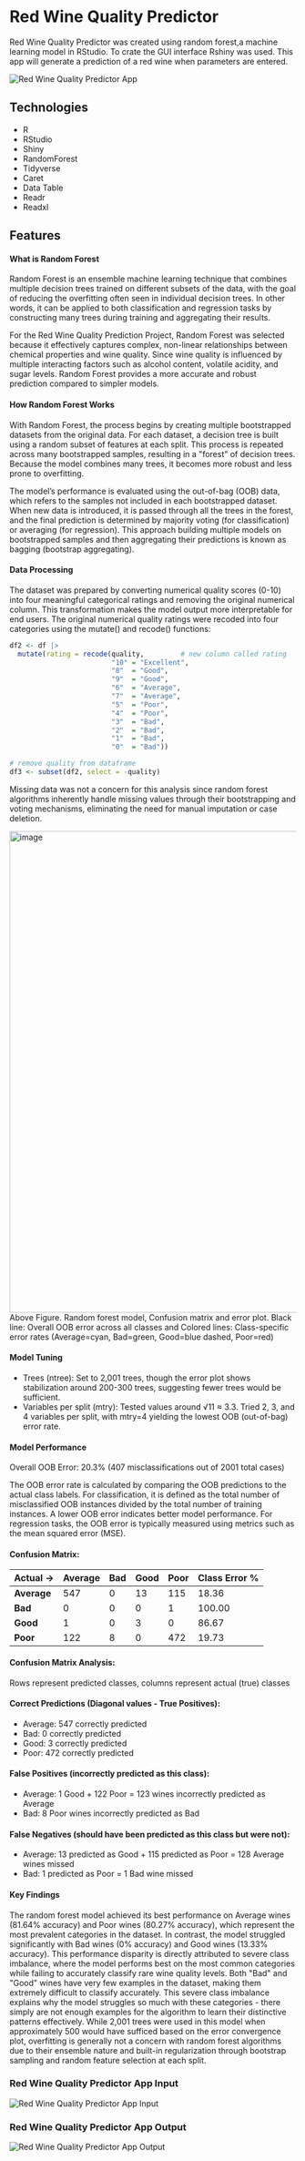 # Red Wine Quality Predictor <br />

Red Wine Quality Predictor was created using random forest,a machine learning model in RStudio.  To crate the GUI interface Rshiny was used. This app will generate a prediction of a red wine when parameters are entered. 

![Red Wine Quality Predictor App](redwine_predictor.gif "Red Wine Quality Predictor App") <br />

## <a name="technologies"></a> Technologies
* R
* RStudio
* Shiny
* RandomForest
* Tidyverse
* Caret
* Data Table
* Readr
* Readxl

## <a name="Features"></a> Features
#### What is Random Forest<br />
Random Forest is an ensemble machine learning technique that combines multiple decision trees trained on different subsets of the data, with the goal of reducing the overfitting often seen in individual decision trees. In other words, it can be applied to both classification and regression tasks by constructing many trees during training and aggregating their results.

For the Red Wine Quality Prediction Project, Random Forest was selected because it effectively captures complex, non-linear relationships between chemical properties and wine quality. Since wine quality is influenced by multiple interacting factors such as alcohol content, volatile acidity, and sugar levels. Random Forest provides a more accurate and robust prediction compared to simpler models.

#### How Random Forest Works <br />
With Random Forest, the process begins by creating multiple bootstrapped datasets from the original data. For each dataset, a decision tree is built using a random subset of features at each split. This process is repeated across many bootstrapped samples, resulting in a "forest" of decision trees. Because the model combines many trees, it becomes more robust and less prone to overfitting.

The model’s performance is evaluated using the out-of-bag (OOB) data, which refers to the samples not included in each bootstrapped dataset. When new data is introduced, it is passed through all the trees in the forest, and the final prediction is determined by majority voting (for classification) or averaging (for regression).
This approach building multiple models on bootstrapped samples and then aggregating their predictions is known as bagging (bootstrap aggregating).

#### Data Processing <br />
The dataset was prepared by converting numerical quality scores (0-10) into four meaningful categorical ratings and removing the original numerical column. This transformation makes the model output more interpretable for end users. The original numerical quality ratings were recoded into four categories using the mutate() and recode() functions:
```r
df2 <- df |>
  mutate(rating = recode(quality,         # new column called rating
                         "10" = "Excellent",			
                         "8"  = "Good",
                         "9"  = "Good",
                         "6"  = "Average",
                         "7"  = "Average",
                         "5"  = "Poor",
                         "4"  = "Poor",
                         "3"  = "Bad",
                         "2"  = "Bad",
                         "1"  = "Bad",
                         "0"  = "Bad"))

# remove quality from dataframe 
df3 <- subset(df2, select = -quality)
```

Missing data was not a concern for this analysis since random forest algorithms inherently handle missing values through their bootstrapping and voting mechanisms, eliminating the need for manual imputation or case deletion.

<img width="2792" height="846" alt="image" src="https://github.com/user-attachments/assets/962f21b8-7d47-420c-bc81-9fab1608f3fe" />
Above Figure. Random forest model, Confusion matrix and error plot. Black line: Overall OOB error across all classes and Colored lines: Class-specific error rates (Average=cyan, Bad=green, Good=blue dashed, Poor=red)

#### Model Tuning <br />
* Trees (ntree): Set to 2,001 trees, though the error plot shows stabilization around 200-300 trees, suggesting fewer trees would be sufficient. 
* Variables per split (mtry): Tested values around √11 ≈ 3.3. Tried 2, 3, and 4 variables per split, with mtry=4 yielding the lowest OOB (out-of-bag)  error rate.

#### Model Performance <br />
Overall OOB Error: 20.3% (407 misclassifications out of 2001 total cases)

The OOB error rate is calculated by comparing the OOB predictions to the actual     class labels. For classification, it is defined as the total number of misclassified OOB instances divided by the total number of training instances. A lower OOB error indicates better model performance. For regression tasks, the OOB error is typically measured using metrics such as the mean squared error (MSE).

#### Confusion Matrix: <br />
| Actual → | Average | Bad | Good | Poor | Class Error % |
|----------|---------|-----|------|------|---------------|
| **Average** | 547     | 0   | 13   | 115  | 18.36        |
| **Bad**     | 0       | 0   | 0    | 1    | 100.00       |
| **Good**    | 1       | 0   | 3    | 0    | 86.67        |
| **Poor**    | 122     | 8   | 0    | 472  | 19.73        |

#### Confusion Matrix Analysis:
Rows represent predicted classes, columns represent actual (true) classes
#### Correct Predictions (Diagonal values - True Positives):
* Average: 547 correctly predicted
* Bad: 0 correctly predicted
* Good: 3 correctly predicted
* Poor: 472 correctly predicted
  
#### False Positives (incorrectly predicted as this class):
* Average: 1 Good + 122 Poor = 123 wines incorrectly predicted as Average
* Bad: 8 Poor wines incorrectly predicted as Bad
  
#### False Negatives (should have been predicted as this class but were not):
* Average: 13 predicted as Good + 115 predicted as Poor = 128 Average wines missed
* Bad: 1 predicted as Poor = 1 Bad wine missed

#### Key Findings
The random forest model achieved its best performance on Average wines (81.64% accuracy) and Poor wines (80.27% accuracy), which represent the most prevalent categories in the dataset. In contrast, the model struggled significantly with Bad wines (0% accuracy) and Good wines (13.33% accuracy). This performance disparity is directly attributed to severe class imbalance, where the model performs best on the most common categories while failing to accurately classify rare wine quality levels. Both "Bad" and "Good" wines have very few examples in the dataset, making them extremely difficult to classify accurately. This severe class imbalance explains why the model struggles so much with these categories - there simply are not enough examples for the algorithm to learn their distinctive patterns effectively. While 2,001 trees were used in this model when approximately 500 would have sufficed based on the error convergence plot, overfitting is generally not a concern with random forest algorithms due to their ensemble nature and built-in regularization through bootstrap sampling and random feature selection at each split.


### Red Wine Quality Predictor App Input <br />
![Red Wine Quality Predictor App Input](red_wine_predictor_app_input.png "Red Wine Quality Predictor App Input") <br/>


### Red Wine Quality Predictor App Output <br />
![Red Wine Quality Predictor App Output](red_wine_predictor_app_output.png "Red Wine Quality Predictor App Output") <br />





